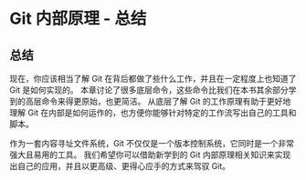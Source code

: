 # Git 内部原理 - 总结

## 总结

现在，你应该相当了解 Git 在背后都做了些什么工作，并且在一定程度上也知道了 Git 是如何实现的。 本章讨论了很多底层命令，这些命令比我们在本书其余部分学到的高层命令来得更原始，也更简洁。 从底层了解 Git 的工作原理有助于更好地理解 Git 在内部是如何运作的，也方便你能够针对特定的工作流写出自己的工具和脚本。

作为一套内容寻址文件系统，Git 不仅仅是一个版本控制系统，它同时是一个非常强大且易用的工具。 我们希望你可以借助新学到的 Git 内部原理相关知识来实现出自己的应用，并且以更高级、更得心应手的方式来驾驭 Git。